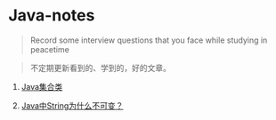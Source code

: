 # Java-notes

>Record some interview questions that you face while studying in peacetime

>不定期更新看到的、学到的，好的文章。
1. [Java集合类](https://github.com/LxRuzx/Java-notes/blob/master/src/Java%E9%9B%86%E5%90%88%E6%B1%87%E6%80%BB.md)

2. [Java中String为什么不可变？](https://github.com/LxRuzx/Java-notes/blob/master/src/Why%20String%20is%20immutable%20in%20Java.md)
